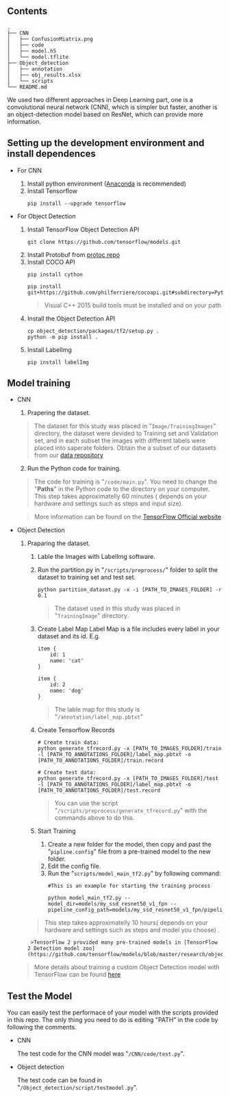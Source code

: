 ## Contents
```
.
├── CNN
│   ├── ConfusionMiatrix.png
│   ├── code
│   ├── model.h5
│   └── model.tflite
├── Object_detection
│   ├── annotation
│   ├── obj_results.xlsx
│   └── scripts
└── README.md
```

We used two different approaches in Deep Learning part, one is a convolutional neural network (CNN), which is simpler but faster, another is an object-detection model based on ResNet, which can provide more information. 

## Setting up the development environment and install dependences

* For CNN
   1. Install python environment ([Anaconda](https://www.anaconda.com/) is recommended)
   2. Install Tensorflow
        ```
        pip install --upgrade tensorflow
        ```

* For Object Detection
   1. Install TensorFlow Object Detection API 
        ```
        git clone https://github.com/tensorflow/models.git
        ```
   2. Install Protobuf from [protoc repo](https://github.com/tensorflow/models.git)
   3. Install COCO API
        ```
        pip install cython

        pip install git+https://github.com/philferriere/cocoapi.git#subdirectory=PythonAPI
        ```
        >Visual C++ 2015 build tools must be installed and on your path
   4. Install the Object Detection API
        ```
        cp object_detection/packages/tf2/setup.py .
        python -m pip install .
        ```
   5. Install LabelImg
        ```
        pip install labelImg
        ```
   
## Model training

* CNN
    1. Prapering the dataset. 
     >The dataset for this study was placed in "```Image/TrainingImages```" directory, the dataset were devided to Training set and Validation set, and in each subset the images with different labels were placed into saperate folders. Obtain the a subset of our datasets from our [data repository]()


    2. Run the Python code for training. 
     > The code for training is "```/code/main.py```". You need to change the "__Paths__" in the Python code to the directory on your computer. This step takes approximatelly 60 minutes ( depends on your hardware and settings such as steps and input size).

    >More information can be found on the [TensorFlow Official website](https://tensorflow-object-detection-api-tutorial.readthedocs.io/en/latest/install.html)
* Object Detection
    1. Praparing the dataset.
       1. Lable the Images with LabelImg software.
       2. Run the partition.py in "```/scripts/preprocess/```" folder to split the dataset to training set and test set.
            ```
            python partition_dataset.py -x -i [PATH_TO_IMAGES_FOLDER] -r 0.1
            ```
            >The dataset used in this study was placed in "```TrainingImage```" directory.

        3. Create Label Map
            Label Map is a file includes every label in your dataset and its id. E.g.
            ```
            item {
                id: 1
                name: 'cat'
            }

            item {
                id: 2
                name: 'dog'
            }
            ```
            > The lable map for this study is "```/annotation/label_map.pbtxt```"
        4. Create Tensorflow Records
   
            ```
            # Create train data:
            python generate_tfrecord.py -x [PATH_TO_IMAGES_FOLDER]/train -l [PATH_TO_ANNOTATIONS_FOLDER]/label_map.pbtxt -o [PATH_TO_ANNOTATIONS_FOLDER]/train.record

            # Create test data:
            python generate_tfrecord.py -x [PATH_TO_IMAGES_FOLDER]/test -l [PATH_TO_ANNOTATIONS_FOLDER]/label_map.pbtxt -o [PATH_TO_ANNOTATIONS_FOLDER]/test.record
            ```
            > You can use the script  "```/scripts/preprocess/generate_tfrecord.py```" with the commands above to do this.

        5. Start Training
           1. Create a new folder for the model, then copy and past the "```pipline.config```" file from a pre-trained model to the new folder.
           2. Edit the config file.
           3. Run the "```scripts/model_main_tf2.py```" by following command:
                ```
                #This is an example for starting the training process

                python model_main_tf2.py --model_dir=models/my_ssd_resnet50_v1_fpn --pipeline_config_path=models/my_ssd_resnet50_v1_fpn/pipeline.config
                ```
	    >This step takes approximatelly 10 hours( depends on your hardware and settings such as steps and model you choose) .
   
            >TensorFlow 2 provided many pre-trained models in [TensorFlow 2 Detection model zoo](https://github.com/tensorflow/models/blob/master/research/object_detection/g3doc/tf2_detection_zoo.md) 

    >More details about training a custom Object Detection model with TensorFlow can be found [here](https://tensorflow-object-detection-api-tutorial.readthedocs.io/en/latest/install.html)

## Test the Model

You can easily test the performace of your model with the scripts provided in this repo. The only thing you need to do is editing "PATH" in the code by following the comments.


* CNN

    The test code for the CNN model was "```/CNN/code/test.py```".

* Object detection

    The test code can be found in "```/Object_detection/script/testmodel.py```".
